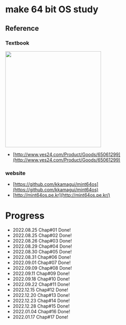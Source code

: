 # make 64 bit OS study

## Reference

### Textbook
<img src="https://user-images.githubusercontent.com/48816875/207875200-615d82f1-dd9e-442d-967f-c9f33b94cd67.png" width="300">

- [http://www.yes24.com/Product/Goods/65061299](http://www.yes24.com/Product/Goods/65061299)

### website

- [https://github.com/kkamagui/mint64os](https://github.com/kkamagui/mint64os)
- [http://mint64os.pe.kr](http://mint64os.pe.kr/)

# Progress

- 2022.08.25	Chap#01 Done!
- 2022.08.25	Chap#02 Done!
- 2022.08.26	Chap#03 Done!
- 2022.08.29	Chap#04 Done!
- 2022.08.30	Chap#05 Done!
- 2022.08.31	Chap#06 Done!
- 2022.09.01	Chap#07 Done!
- 2022.09.09	Chap#08 Done!
- 2022.09.11	Chap#09 Done!
- 2022.09.18	Chap#10 Done!
- 2022.09.22	Chap#11 Done!
- 2022.12.15	Chap#12 Done!
- 2022.12.20	Chap#13 Done!
- 2022.12.23	Chap#14 Done!
- 2022.12.28	Chap#15 Done!
- 2022.01.04	Chap#16 Done!
- 2022.01.17	Chap#17 Done!
